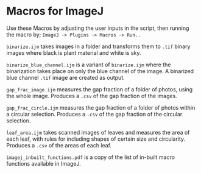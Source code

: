 # Macros for ImageJ

Use these Macros by adjusting the user inputs in the script, then running the macro by; `ImageJ -> Plugins -> Macros -> Run..`

`binarize.ijm` takes images in a folder and transforms them to `.tif` binary images where black is plant material and white is sky.

`binarize_blue_channel.ijm` is a variant of `binarize.ijm` where the binarization takes place on only the blue channel of the image. A binarized blue channel `.tif` image are created as output.

`gap_frac_image.ijm` measures the gap fraction of a folder of photos, using the whole image. Produces a `.csv` of the gap fraction of the images.

`gap_frac_circle.ijm` measures the gap fraction of a folder of photos within a circular selection. Produces a `.csv` of the gap fraction of the circular selection.

`leaf_area.ijm` takes scanned images of leaves and measures the area of each leaf, with rules for including shapes of certain size and circularity. Produces a `.csv` of the areas of each leaf.

`imagej_inbuilt_functions.pdf` is a copy of the list of in-built macro functions available in ImageJ.